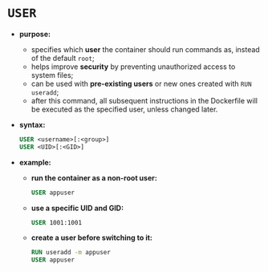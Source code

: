 # `USER`

- **purpose:**
  - specifies which **user** the container should run commands as, instead of the default `root`;
  - helps improve **security** by preventing unauthorized access to system files;
  - can be used with **pre-existing users** or new ones created with `RUN useradd`;
  - after this command, all subsequent instructions in the Dockerfile will be executed as the specified user, unless changed later.

- **syntax:**

    ```dockerfile
    USER <username>[:<group>]
    USER <UID>[:<GID>]
    ```

- **example:**
  - **run the container as a non-root user:**
  
    ```dockerfile
    USER appuser
    ```
  - **use a specific UID and GID:**
  
    ```dockerfile
    USER 1001:1001
    ```
  - **create a user before switching to it:**
  
    ```dockerfile
    RUN useradd -m appuser
    USER appuser
    ```
